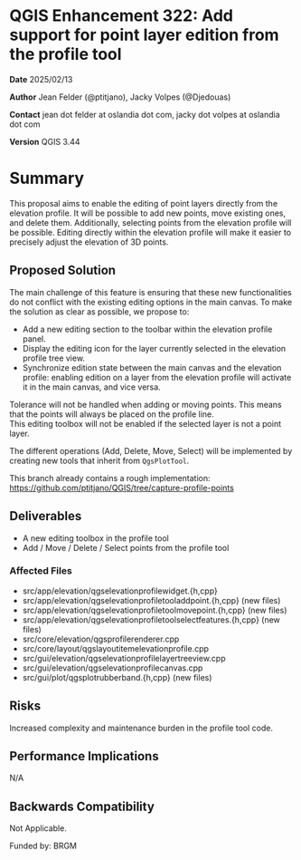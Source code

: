 # QGIS Enhancement 322: Add support for point layer edition from the profile tool

**Date** 2025/02/13

**Author** Jean Felder (@ptitjano), Jacky Volpes (@Djedouas)

**Contact** jean dot felder at oslandia dot com, jacky dot volpes at oslandia dot com

**Version** QGIS 3.44

# Summary

This proposal aims to enable the editing of point layers directly from the elevation profile. It will be possible to add new points, move existing ones, and delete them. Additionally, selecting points from the elevation profile will be possible. Editing directly within the elevation profile will make it easier to precisely adjust the elevation of 3D points.

## Proposed Solution

The main challenge of this feature is ensuring that these new functionalities do not conflict with the existing editing options in the main canvas. To make the solution as clear as possible, we propose to:

- Add a new editing section to the toolbar within the elevation profile panel.
- Display the editing icon for the layer currently selected in the elevation profile tree view.
- Synchronize edition state between the main canvas and the elevation profile: enabling edition on a layer from the elevation profile will activate it in the main canvas, and vice versa.

Tolerance will not be handled when adding or moving points. This means that the points will always be placed on the profile line.  
This editing toolbox will not be enabled if the selected layer is not a point layer.

The different operations (Add, Delete, Move, Select) will be implemented by creating new tools that inherit from `QgsPlotTool`.

This branch already contains a rough implementation: https://github.com/ptitjano/QGIS/tree/capture-profile-points

## Deliverables

- A new editing toolbox in the profile tool
- Add / Move / Delete / Select points from the profile tool

### Affected Files

- src/app/elevation/qgselevationprofilewidget.{h,cpp}
- src/app/elevation/qgselevationprofiletooladdpoint.{h,cpp} (new files)
- src/app/elevation/qgselevationprofiletoolmovepoint.{h,cpp} (new files)
- src/app/elevation/qgselevationprofiletoolselectfeatures.{h,cpp} (new files)
- src/core/elevation/qgsprofilerenderer.cpp
- src/core/layout/qgslayoutitemelevationprofile.cpp
- src/gui/elevation/qgselevationprofilelayertreeview.cpp
- src/gui/elevation/qgselevationprofilecanvas.cpp
- src/gui/plot/qgsplotrubberband.{h,cpp} (new files)

## Risks

Increased complexity and maintenance burden in the profile tool code.

## Performance Implications

N/A

## Backwards Compatibility

Not Applicable.


Funded by: BRGM
